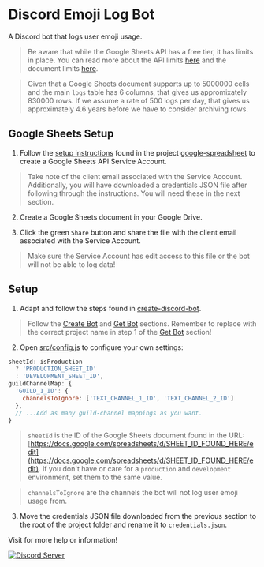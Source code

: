 # Discord Emoji Log Bot

A Discord bot that logs user emoji usage.

> Be aware that while the Google Sheets API has a free tier, it has limits in place. You can read more about the API limits [here](https://developers.google.com/sheets/api/limits) and the document limits [here](https://support.google.com/drive/answer/37603).

> Given that a Google Sheets document supports up to 5000000 cells and the main `logs` table has 6 columns, that gives us appromixately 830000 rows. If we assume a rate of 500 logs per day, that gives us approximately 4.6 years before we have to consider archiving rows.

## Google Sheets Setup

1. Follow the [setup instructions](https://theoephraim.github.io/node-google-spreadsheet/#/getting-started/authentication?id=service-account) found in the project [google-spreadsheet](https://github.com/theoephraim/node-google-spreadsheet) to create a Google Sheets API Service Account.

> Take note of the client email associated with the Service Account. Additionally, you will have downloaded a credentials JSON file after following through the instructions. You will need these in the next section.

2. Create a Google Sheets document in your Google Drive.

3. Click the green `Share` button and share the file with the client email associated with the Service Account.

> Make sure the Service Account has edit access to this file or the bot will not be able to log data!

## Setup

1. Adapt and follow the steps found in [create-discord-bot](https://github.com/peterthehan/create-discord-bot).

> Follow the [Create Bot](https://github.com/peterthehan/create-discord-bot#create-bot) and [Get Bot](https://github.com/peterthehan/create-discord-bot#get-bot) sections. Remember to replace with the correct project name in step 1 of the [Get Bot](https://github.com/peterthehan/create-discord-bot#get-bot) section!

2. Open [src/config.js](https://github.com/peterthehan/discord-emoji-log-bot/blob/master/src/config.js) to configure your own settings:

```js
sheetId: isProduction
  ? 'PRODUCTION_SHEET_ID'
  : 'DEVELOPMENT_SHEET_ID',
guildChannelMap: {
  'GUILD_1_ID': {
    channelsToIgnore: ['TEXT_CHANNEL_1_ID', 'TEXT_CHANNEL_2_ID']
  },
  // ...Add as many guild-channel mappings as you want.
}
```

> `sheetId` is the ID of the Google Sheets document found in the URL: [https://docs.google.com/spreadsheets/d/SHEET_ID_FOUND_HERE/edit](https://docs.google.com/spreadsheets/d/SHEET_ID_FOUND_HERE/edit). If you don't have or care for a `production` and `development` environment, set them to the same value.

> `channelsToIgnore` are the channels the bot will not log user emoji usage from.

3. Move the credentials JSON file downloaded from the previous section to the root of the project folder and rename it to `credentials.json`.

Visit for more help or information!

<a href="https://discord.gg/WjEFnzC">
  <img src="https://discordapp.com/api/guilds/258167954913361930/embed.png?style=banner2" title="Discord Server"/>
</a>

